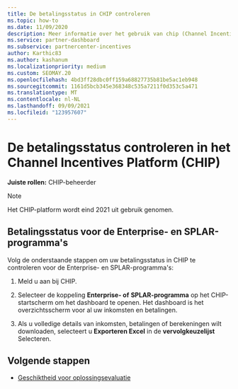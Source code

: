 ```yaml
---
title: De betalingsstatus in CHIP controleren
ms.topic: how-to
ms.date: 11/09/2020
description: Meer informatie over het gebruik van chip (Channel Incentives Platform) om de betalingsstatus te controleren. HOUD er rekening mee dat CHIP eind 2021 wordt ingetrokken.
ms.service: partner-dashboard
ms.subservice: partnercenter-incentives
author: Karthic83
ms.author: kashanum
ms.localizationpriority: medium
ms.custom: SEOMAY.20
ms.openlocfilehash: 4bd3ff28dbc0ff159a68827735b81be5ac1eb948
ms.sourcegitcommit: 1161d5bcb345e368348c535a7211f0d353c5a471
ms.translationtype: MT
ms.contentlocale: nl-NL
ms.lasthandoff: 09/09/2021
ms.locfileid: "123957607"
---
```

# <a name="check-payment-status-in-the-channel-incentives-platform-chip"></a>De betalingsstatus controleren in het Channel Incentives Platform (CHIP)

**Juiste rollen:** CHIP-beheerder

>[!NOTE]
>Het CHIP-platform wordt eind 2021 uit gebruik genomen.

## <a name="payment-status-for-the-enterprise-and-splar-programs"></a>Betalingsstatus voor de Enterprise- en SPLAR-programma's

Volg de onderstaande stappen om uw betalingsstatus in CHIP te controleren voor de Enterprise- en SPLAR-programma's:

1. Meld u aan bij CHIP.
 
1. Selecteer de koppeling **Enterprise- of** **SPLAR-programma** op het CHIP-startscherm om het dashboard te openen. Het dashboard is het overzichtsscherm voor al uw inkomsten en betalingen.
 
1. Als u volledige details van inkomsten, betalingen of berekeningen wilt downloaden, selecteert u **Exporteren Excel** in de **vervolgkeuzelijst** Selecteren.

## <a name="next-steps"></a>Volgende stappen

- [Geschiktheid voor oplossingsevaluatie](chip-solution-assessment.md) 
